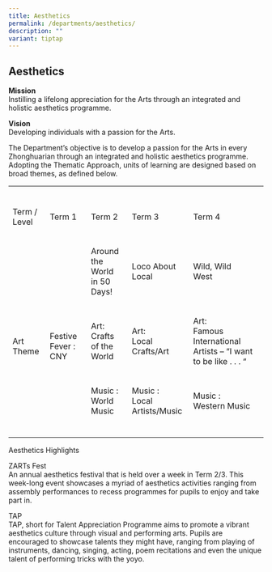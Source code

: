 ```yaml
---
title: Aesthetics
permalink: /departments/aesthetics/
description: ""
variant: tiptap
---
```

<h2><strong>Aesthetics</strong></h2>
<p><strong>Mission</strong>
<br>Instilling a lifelong appreciation for the Arts through an integrated
and holistic aesthetics programme.</p>
<p><strong>Vision</strong>
<br>Developing individuals with a passion for the Arts.</p>
<p>The Department’s objective is to develop a passion for the Arts in every
Zhonghuarian through an integrated and holistic aesthetics programme. Adopting
the Thematic Approach, units of learning are designed based on broad themes,
as defined below.</p>
<table style="minWidth: 125px">
<colgroup>
<col>
<col>
<col>
<col>
<col>
</colgroup>
<tbody>
<tr>
<td rowspan="1" colspan="1">
<p></p>
</td>
<td rowspan="1" colspan="1">
<p></p>
</td>
<td rowspan="1" colspan="1">
<p></p>
</td>
<td rowspan="1" colspan="1">
<p></p>
</td>
<td rowspan="1" colspan="1">
<p></p>
</td>
</tr>
<tr>
<td rowspan="1" colspan="1">
<p>Term / Level</p>
</td>
<td rowspan="1" colspan="1">
<p>Term 1</p>
</td>
<td rowspan="1" colspan="1">
<p>Term 2</p>
</td>
<td rowspan="1" colspan="1">
<p>Term 3</p>
</td>
<td rowspan="1" colspan="1">
<p>Term 4</p>
</td>
</tr>
<tr>
<td rowspan="3" colspan="1">
<p>
<br>
<br>
<br>Art Theme</p>
</td>
<td rowspan="3" colspan="1">
<p>
<br>
<br>
<br>Festive Fever : CNY</p>
</td>
<td rowspan="1" colspan="1">
<p>Around the World
<br>in 50 Days!</p>
</td>
<td rowspan="1" colspan="1">
<p>Loco About
<br>Local</p>
</td>
<td rowspan="1" colspan="1">
<p>Wild, Wild
<br>West</p>
</td>
</tr>
<tr>
<td rowspan="1" colspan="1">
<p>Art:
<br>Crafts of the
<br>World</p>
</td>
<td rowspan="1" colspan="1">
<p>Art:
<br>Local Crafts/Art</p>
</td>
<td rowspan="1" colspan="1">
<p>Art:
<br>Famous International Artists – “I want to be like . . . “</p>
</td>
</tr>
<tr>
<td rowspan="1" colspan="1">
<p>Music :
<br>World Music</p>
</td>
<td rowspan="1" colspan="1">
<p>Music :
<br>Local Artists/Music</p>
</td>
<td rowspan="1" colspan="1">
<p>Music :
<br>Western Music</p>
</td>
</tr>
<tr>
<td rowspan="1" colspan="1">
<p></p>
</td>
<td rowspan="1" colspan="1">
<p></p>
</td>
<td rowspan="1" colspan="1">
<p></p>
</td>
<td rowspan="1" colspan="1">
<p></p>
</td>
<td rowspan="1" colspan="1">
<p></p>
</td>
</tr>
</tbody>
</table>
<p>Aesthetics Highlights</p>
<p>ZARTs Fest
<br>An annual aesthetics festival that is held over a week in Term 2/3. This
week-long event showcases a myriad of aesthetics activities ranging from
assembly performances to recess programmes for pupils to enjoy and take
part in.</p>
<p>TAP
<br>TAP, short for Talent Appreciation Programme aims to promote a vibrant
aesthetics culture through visual and performing arts. Pupils are encouraged
to showcase talents they might have, ranging from playing of instruments,
dancing, singing, acting, poem recitations and even the unique talent of
performing tricks with the yoyo.</p>